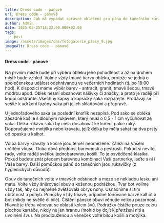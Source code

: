 ```yaml
---
title: Dress code - pánové
url: Dress code - pánové
description: Jak má vypadat správné oblečení pro pána do tanečního kurzu
author: Admin
date: 2025-08-25T18:22:00.000+02:00
tags:
  - post
image: /assets/images/cms/fotogalerie_plesy_9.jpg
imageAlt: Dress code - pánové
---
```

#### Dress code - pánové

Na prvním místě bude při výběru obleku jeho pohodlnost a až na druhém místě bude vzhled. Volme vždy tmavé barvy obleku, protože se jedná o společenskou událost odehrávanou ve večerních hodinách (tj. po 18:00 hod). K dispozici máme výběr barev - antracit, granit, tmavě šedou, tmavě modrou apod. Oblek nesmí obsahovat nášivky či značky, a proto je raději při koupi odstraňte. Všechny kapsy a kapsičky saka rozpárejte. Prodávají se sešité k udržení fazóny saka při jejich skladování a přepravě.

U jednořadového saka se poslední knoflík nezapíná. Pod sako se obléká zásadně košile s dlouhým rukávem, který musí o 0,5 - 1 cm vyčuhovat ze saka. Délka rukávu saka by měla dosahovat ke kořeni palce ruky.
Doporučujeme motýlka nebo kravatu, jejíž délka by měla sahat na dva prsty od opasku u kalhot.

Volba barvy kravaty a košile jsou téměř neomezené. Záleží na Vašem určitém vkusu. Doba dává přednost barevnosti a pestrosti. Pokud si nevíte rady, volte raději světlou jednobarevnou košili. To je osvědčená klasika. Pokud budete znát předem barevnou kombinaci Vaší partnerky, laďte s ní i Vaše barvy.
Další pomůckou pánů do tanečních jsou rukavičky (z hygienických důvodů).

Obuv do tanečních volte v tmavých odstínech a meze se nekladou lesku ani matu. Volte vždy šněrovací obuv s koženou podrážkou. Tvar bot volíme vždy tak, aby co nejméně zvětšovala obrys nohy. Usnadníme si tím obratnost a pohyb. Ponožky vždy tmavé, případně tónované barvě kalhot a bot (nikdy ne světlé či bílé).
Čištění pánské obuvi věnujte velkou pozornost. Hlavně je třeba věnovat se oblasti kolem švů. Podrážky čistěte pouze celou plochou kartáče, nikdy ne jen hranou (mohlo by dojít k přetržení niti a uvolnění švu).
Na prodlouženou a věneček volte bílou košili a motýlka.

